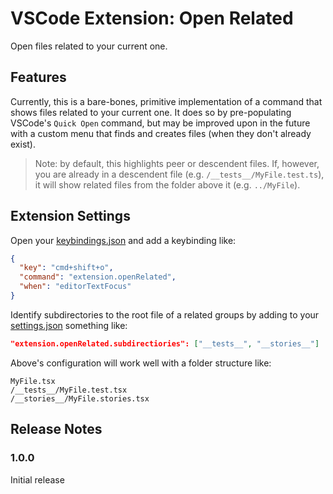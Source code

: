 # VSCode Extension: Open Related

Open files related to your current one.

## Features

Currently, this is a bare-bones, primitive implementation of a command that shows files related to your current one. It does so by pre-populating VSCode's `Quick Open` command, but may be improved upon in the future with a custom menu that finds and creates files (when they don't already exist).

> Note: by default, this highlights peer or descendent files. If, however, you are already in a descendent file (e.g. `/__tests__/MyFile.test.ts`), it will show related files from the folder above it (e.g. `../MyFile`).

## Extension Settings

Open your [keybindings.json](https://code.visualstudio.com/docs/getstarted/keybindings#_advanced-customization) and add a keybinding like:

```json
{
  "key": "cmd+shift+o",
  "command": "extension.openRelated",
  "when": "editorTextFocus"
}
```

Identify subdirectories to the root file of a related groups by adding to your [settings.json](https://code.visualstudio.com/docs/getstarted/settings#_settings-file-locations) something like:

```json
"extension.openRelated.subdirectiories": ["__tests__", "__stories__"]
```

Above's configuration will work well with a folder structure like:

```
MyFile.tsx
/__tests__/MyFile.test.tsx
/__stories__/MyFile.stories.tsx
```

## Release Notes

### 1.0.0

Initial release

